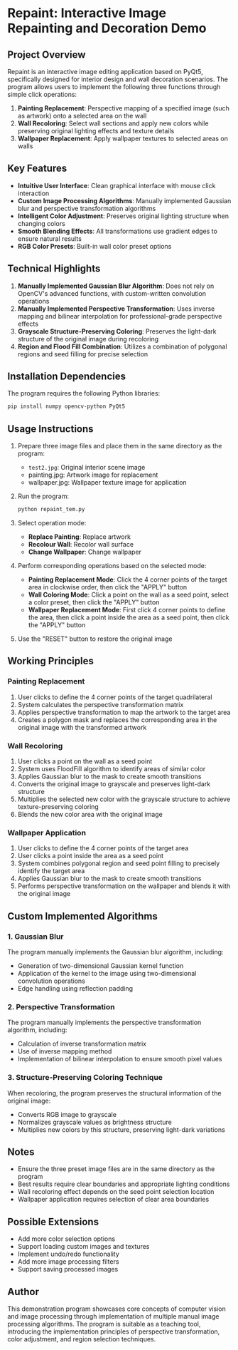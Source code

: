 # Repaint: Interactive Image Repainting and Decoration Demo

## Project Overview

Repaint is an interactive image editing application based on PyQt5, specifically designed for interior design and wall decoration scenarios. The program allows users to implement the following three functions through simple click operations:

1. **Painting Replacement**: Perspective mapping of a specified image (such as artwork) onto a selected area on the wall
2. **Wall Recoloring**: Select wall sections and apply new colors while preserving original lighting effects and texture details
3. **Wallpaper Replacement**: Apply wallpaper textures to selected areas on walls

## Key Features

- **Intuitive User Interface**: Clean graphical interface with mouse click interaction
- **Custom Image Processing Algorithms**: Manually implemented Gaussian blur and perspective transformation algorithms
- **Intelligent Color Adjustment**: Preserves original lighting structure when changing colors
- **Smooth Blending Effects**: All transformations use gradient edges to ensure natural results
- **RGB Color Presets**: Built-in wall color preset options

## Technical Highlights

1. **Manually Implemented Gaussian Blur Algorithm**: Does not rely on OpenCV's advanced functions, with custom-written convolution operations
2. **Manually Implemented Perspective Transformation**: Uses inverse mapping and bilinear interpolation for professional-grade perspective effects
3. **Grayscale Structure-Preserving Coloring**: Preserves the light-dark structure of the original image during recoloring
4. **Region and Flood Fill Combination**: Utilizes a combination of polygonal regions and seed filling for precise selection

## Installation Dependencies

The program requires the following Python libraries:

```bash
pip install numpy opencv-python PyQt5
```

## Usage Instructions

1. Prepare three image files and place them in the same directory as the program:
   - `test2.jpg`: Original interior scene image
   - painting.jpg: Artwork image for replacement
   - wallpaper.jpg: Wallpaper texture image for application

2. Run the program:
   ```bash
   python repaint_tem.py
   ```

3. Select operation mode:
   - **Replace Painting**: Replace artwork
   - **Recolour Wall**: Recolor wall surface
   - **Change Wallpaper**: Change wallpaper

4. Perform corresponding operations based on the selected mode:
   - **Painting Replacement Mode**: Click the 4 corner points of the target area in clockwise order, then click the "APPLY" button
   - **Wall Coloring Mode**: Click a point on the wall as a seed point, select a color preset, then click the "APPLY" button
   - **Wallpaper Replacement Mode**: First click 4 corner points to define the area, then click a point inside the area as a seed point, then click the "APPLY" button

5. Use the "RESET" button to restore the original image

## Working Principles

### Painting Replacement

1. User clicks to define the 4 corner points of the target quadrilateral
2. System calculates the perspective transformation matrix
3. Applies perspective transformation to map the artwork to the target area
4. Creates a polygon mask and replaces the corresponding area in the original image with the transformed artwork

### Wall Recoloring

1. User clicks a point on the wall as a seed point
2. System uses FloodFill algorithm to identify areas of similar color
3. Applies Gaussian blur to the mask to create smooth transitions
4. Converts the original image to grayscale and preserves light-dark structure
5. Multiplies the selected new color with the grayscale structure to achieve texture-preserving coloring
6. Blends the new color area with the original image

### Wallpaper Application

1. User clicks to define the 4 corner points of the target area
2. User clicks a point inside the area as a seed point
3. System combines polygonal region and seed point filling to precisely identify the target area
4. Applies Gaussian blur to the mask to create smooth transitions
5. Performs perspective transformation on the wallpaper and blends it with the original image

## Custom Implemented Algorithms

### 1. Gaussian Blur

The program manually implements the Gaussian blur algorithm, including:
- Generation of two-dimensional Gaussian kernel function
- Application of the kernel to the image using two-dimensional convolution operations
- Edge handling using reflection padding

### 2. Perspective Transformation

The program manually implements the perspective transformation algorithm, including:
- Calculation of inverse transformation matrix
- Use of inverse mapping method
- Implementation of bilinear interpolation to ensure smooth pixel values

### 3. Structure-Preserving Coloring Technique

When recoloring, the program preserves the structural information of the original image:
- Converts RGB image to grayscale
- Normalizes grayscale values as brightness structure
- Multiplies new colors by this structure, preserving light-dark variations

## Notes

- Ensure the three preset image files are in the same directory as the program
- Best results require clear boundaries and appropriate lighting conditions
- Wall recoloring effect depends on the seed point selection location
- Wallpaper application requires selection of clear area boundaries

## Possible Extensions

- Add more color selection options
- Support loading custom images and textures
- Implement undo/redo functionality
- Add more image processing filters
- Support saving processed images

## Author

This demonstration program showcases core concepts of computer vision and image processing through implementation of multiple manual image processing algorithms. The program is suitable as a teaching tool, introducing the implementation principles of perspective transformation, color adjustment, and region selection techniques.